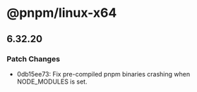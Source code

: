 # @pnpm/linux-x64

## 6.32.20

### Patch Changes

- 0db15ee73: Fix pre-compiled pnpm binaries crashing when NODE_MODULES is set.
